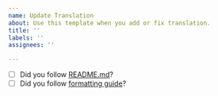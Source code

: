 ```yaml
---
name: Update Translation
about: Use this template when you add or fix translation.
title: ''
labels: ''
assignees: ''

---
```


- [ ] Did you follow [README.md](https://github.com/kiwiyou/boj-user-translation/blob/main/README.md)?
- [ ] Did you follow [formatting guide](https://github.com/kiwiyou/boj-user-translation/blob/main/formatting.md)?
